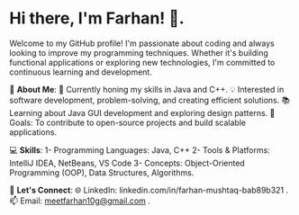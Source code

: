 # Hi there, I'm Farhan! 👋.
Welcome to my GitHub profile! I'm passionate about coding and always looking to improve my programming techniques. Whether it's building functional applications or exploring new technologies, I'm committed to continuous learning and development.

🚀 **About Me**:
🌱 Currently honing my skills in Java and C++.
💡 Interested in software development, problem-solving, and creating efficient solutions.
📚 Learning about Java GUI development and exploring design patterns.
🎯 Goals: To contribute to open-source projects and build scalable applications.

💻 **Skills**:
1- Programming Languages: Java, C++
2- Tools & Platforms: IntelliJ IDEA, NetBeans, VS Code
3- Concepts: Object-Oriented Programming (OOP), Data Structures, Algorithms.

🤝 **Let's Connect**:
🌐 LinkedIn: linkedin.com/in/farhan-mushtaq-bab89b321 .
📫 Email: meetfarhan10g@gmail.com .
